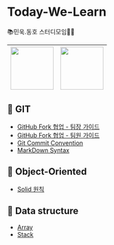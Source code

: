 # Today-We-Learn
📚민욱.동호 스터디모임👨‍💻

| [<img src="https://user-images.githubusercontent.com/96968834/212670411-13cf791f-4629-46fe-8061-469189bdfbcc.jpg" width="100">](https://github.com/minwoogi)| [<img src="https://user-images.githubusercontent.com/96968834/212670363-ae5dbf8f-dc1a-41b2-a08e-21a6f5f345b1.jpg" width="100">](https://github.com/hamfan524) | 
| :-----------------------------------: | :---------------------------------------: |

## 📌 GIT


- [GitHub Fork 협업 - 팀장 가이드](./Git/깃-협업-팀장.md)
- [GitHub Fork 협업 - 팀원 가이드](./Git/깃-협업-팀원.md)
- [Git Commit Convention](./Git/커밋컨벤션.md)
- [MarkDown Syntax](./Git/MarkDown.md)

## 📌 Object-Oriented


- [Solid 원칙](./Object-Oriented/Solid.md)


## 📌 Data structure


- [Array](./Data%20Structure/Array.md)
- [Stack](./Data%20Structure/Stack.md)
